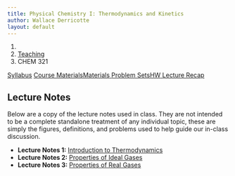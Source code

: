 ```yaml
---
title: Physical Chemistry I: Thermodynamics and Kinetics
author: Wallace Derricotte
layout: default
---
```


<ol class="breadcrumb">
  <li><a href="/"><i class="fa fa-home"></i></a></li>
  <li><a href="/teaching/">Teaching</a></li>
  <li class="active">CHEM 321</li>
</ol>

<div class="row">
<div class="col-xs-12">
<div class="btn-group btn-group-justified">
<a class="btn btn-default btn-success" href="{{site.baseurl}}/teaching/chem321f17/syllabus.pdf">
Syllabus</a>
<a class="btn btn-default btn-primary" href="{{site.baseurl}}/teaching/chem321f17/materials/"
>
<span class="hidden-xs">Course Materials</span><span class="visible-xs">Materials</span>
</a>
<a class="btn btn-default btn-warning" href="{{site.baseurl}}/teaching/chem321f17/problem_sets/">
<span class="hidden-xs">Problem Sets</span><span class="visible-xs">HW</span>
</a>
<a class="btn btn-default btn-info" href="{{site.baseurl}}/teaching/chem321f17/lecture_recap/">Lecture Recap</a>
</div>
</div>
</div>

## Lecture Notes ##
Below are a copy of the lecture notes used in class. They are not intended to be a complete standalone treatment of any individual topic, these are simply the figures, definitions, and problems used to help guide our in-class discussion.
- **Lecture Notes 1:** [Introduction to Thermodynamics]({{site.baseurl}}/teaching/chem321f17/introduction_to_thermodynamics.pdf) 
- **Lecture Notes 2:** [Properties of Ideal Gases]({{site.baseurl}}/teaching/chem321f17/properties_of_ideal_gases.pdf)
- **Lecture Notes 3:** [Properties of Real Gases]({{site.baseurl}}/teaching/chem321f17/properties_of_real_gases.pdf) 
